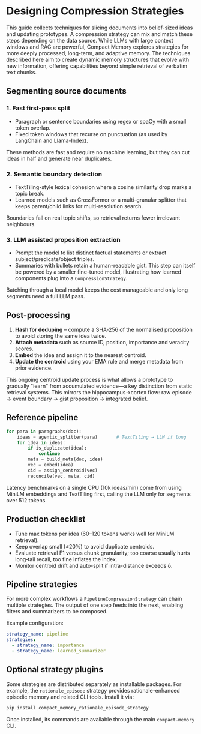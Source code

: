 # Designing Compression Strategies

This guide collects techniques for slicing documents into belief-sized ideas and updating prototypes. A compression strategy can mix and match these steps depending on the data source.
While LLMs with large context windows and RAG are powerful, Compact Memory explores strategies for more deeply processed, long-term, and adaptive memory. The techniques described here aim to create dynamic memory structures that evolve with new information, offering capabilities beyond simple retrieval of verbatim text chunks.

## Segmenting source documents

### 1. Fast first-pass split
- Paragraph or sentence boundaries using regex or spaCy with a small token overlap.
- Fixed token windows that recurse on punctuation (as used by LangChain and Llama-Index).

These methods are fast and require no machine learning, but they can cut ideas in half and generate near duplicates.

### 2. Semantic boundary detection
- TextTiling-style lexical cohesion where a cosine similarity drop marks a topic break.
- Learned models such as CrossFormer or a multi-granular splitter that keeps parent/child links for multi-resolution search.

Boundaries fall on real topic shifts, so retrieval returns fewer irrelevant neighbours.

### 3. LLM assisted proposition extraction
- Prompt the model to list distinct factual statements or extract subject/predicate/object triples.
- Summaries with bullets retain a human-readable gist.
This step can itself be powered by a smaller fine-tuned model, illustrating how learned components plug into a `CompressionStrategy`.

Batching through a local model keeps the cost manageable and only long segments need a full LLM pass.

## Post-processing
1. **Hash for deduping** – compute a SHA‑256 of the normalised proposition to avoid storing the same idea twice.
2. **Attach metadata** such as source ID, position, importance and veracity scores.
3. **Embed** the idea and assign it to the nearest centroid.
4. **Update the centroid** using your EMA rule and merge metadata from prior evidence.

This ongoing centroid update process is what allows a prototype to gradually "learn" from accumulated evidence—a key distinction from static retrieval systems.
This mirrors the hippocampus→cortex flow: raw episode → event boundary → gist proposition → integrated belief.

## Reference pipeline
```python
for para in paragraphs(doc):
    ideas = agentic_splitter(para)       # TextTiling → LLM if long
    for idea in ideas:
        if is_duplicate(idea):
            continue
        meta = build_meta(doc, idea)
        vec = embed(idea)
        cid = assign_centroid(vec)
        reconcile(vec, meta, cid)
```
Latency benchmarks on a single CPU (10k ideas/min) come from using MiniLM embeddings and TextTiling first, calling the LLM only for segments over 512 tokens.

## Production checklist
- Tune max tokens per idea (60–120 tokens works well for MiniLM retrieval).
- Keep overlap small (≤20%) to avoid duplicate centroids.
- Evaluate retrieval F1 versus chunk granularity; too coarse usually hurts long‑tail recall, too fine inflates the index.
- Monitor centroid drift and auto-split if intra-distance exceeds δ.

## Pipeline strategies

For more complex workflows a `PipelineCompressionStrategy` can chain multiple
strategies. The output of one step feeds into the next, enabling filters and
summarizers to be composed.

Example configuration:

```yaml
strategy_name: pipeline
strategies:
  - strategy_name: importance
  - strategy_name: learned_summarizer
```

## Optional strategy plugins

Some strategies are distributed separately as installable packages. For example,
the `rationale_episode` strategy provides rationale-enhanced episodic memory and
related CLI tools. Install it via:

```bash
pip install compact_memory_rationale_episode_strategy
```

Once installed, its commands are available through the main `compact-memory` CLI.
